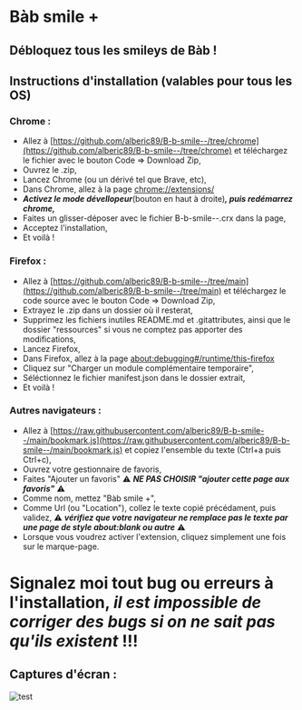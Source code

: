 # Bàb smile +
## Débloquez tous les smileys de Bàb !

## Instructions d'installation (valables pour tous les OS)

### Chrome :
- Allez à [https://github.com/alberic89/B-b-smile--/tree/chrome](https://github.com/alberic89/B-b-smile--/tree/chrome) et téléchargez le fichier avec le bouton Code => Download Zip,
- Ouvrez le .zip,
- Lancez Chrome (ou un dérivé tel que Brave, etc),
- Dans Chrome, allez à la page [chrome://extensions/](chrome://extensions/)
- ***Activez le mode dévellopeur***(bouton en haut à droite)***, puis redémarrez chrome,***
- Faites un glisser-déposer avec le fichier B-b-smile--.crx dans la page,
- Acceptez l'installation,
- Et voilà !

### Firefox :
- Allez à [https://github.com/alberic89/B-b-smile--/tree/main](https://github.com/alberic89/B-b-smile--/tree/main) et téléchargez le code source avec le bouton Code => Download Zip,
- Extrayez le .zip dans un dossier où il resterat,
- Supprimez les fichiers inutiles README.md et .gitattributes, ainsi que le dossier "ressources" si vous ne comptez pas apporter des modifications,
- Lancez Firefox,
- Dans Firefox, allez à la page [about:debugging#/runtime/this-firefox](about:debugging#/runtime/this-firefox)
- Cliquez sur "Charger un module complémentaire temporaire",
- Séléctionnez le fichier manifest.json dans le dossier extrait,
- Et voilà !

### Autres navigateurs :
- Allez à [https://raw.githubusercontent.com/alberic89/B-b-smile--/main/bookmark.js](https://raw.githubusercontent.com/alberic89/B-b-smile--/main/bookmark.js) et copiez l'ensemble du texte (Ctrl+a puis Ctrl+c),
- Ouvrez votre gestionnaire de favoris,
- Faites "Ajouter un favoris" ⚠️ ***NE PAS CHOISIR "ajouter cette page aux favoris"*** ⚠️
- Comme nom, mettez "Bàb smile +",
- Comme Url (ou "Location"), collez le texte copié précédament, puis validez, ⚠️ ***vérifiez que votre navigateur ne remplace pas le texte par une page de style about:blank ou autre*** ⚠️
- Lorsque vous voudrez activer l'extension, cliquez simplement une fois sur le marque-page.

# **Signalez moi tout bug ou erreurs à l'installation, _il est impossible de corriger des bugs si on ne sait pas qu'ils existent_ !!!**

## Captures d'écran :
![test](https://user-images.githubusercontent.com/90179203/172145114-b1099908-1a1b-4583-ad60-c41a0ed1431c.png)
